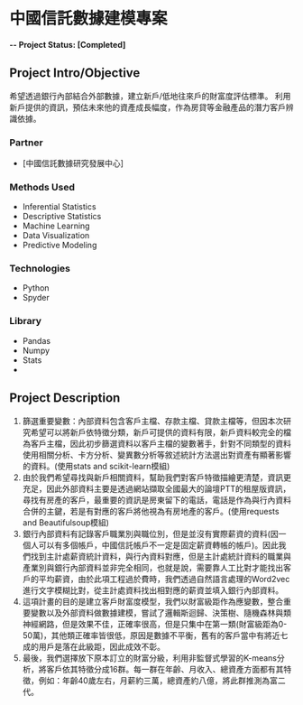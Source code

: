 # 中國信託數據建模專案

#### -- Project Status: [Completed]

## Project Intro/Objective
希望透過銀行內部結合外部數據，建立新戶/低地往來戶的財富度評估標準。
利用新戶提供的資訊，預估未來他的資產成長幅度，作為房貸等金融產品的潛力客戶辨識依據。

### Partner
* [中國信託數據研究發展中心]

### Methods Used
* Inferential Statistics
* Descriptive Statistics
* Machine Learning
* Data Visualization
* Predictive Modeling

### Technologies
* Python
* Spyder

### Library
* Pandas
* Numpy
* Stats
*
## Project Description
1.	篩選重要變數：內部資料包含客戶主檔、存款主檔、貸款主檔等，但因本次研究希望可以將新戶依特徵分類，新戶可提供的資料有限，新戶資料較完全的檔為客戶主檔，因此初步篩選資料以客戶主檔的變數著手，針對不同類型的資料使用相關分析、卡方分析、變異數分析等敘述統計方法選出對資產有顯著影響的資料。(使用stats and scikit-learn模組)
2.	由於我們希望尋找與新戶相關資料，幫助我們對客戶特徵描繪更清楚，資訊更充足，因此外部資料主要是透過網站擷取全國最大的論壇PTT的租屋版資訊，尋找有房產的客戶，最重要的資訊是房東留下的電話，電話是作為與行內資料合併的主鍵，若是有對應的客戶將他視為有房地產的客戶。(使用requests and Beautifulsoup模組)
3.	銀行內部資料有記錄客戶職業別與職位別，但是並沒有實際薪資的資料(因一個人可以有多個帳戶，中國信託帳戶不一定是固定薪資轉帳的帳戶)。因此我們找到主計處薪資統計資料，與行內資料對應，但是主計處統計資料的職業與產業別與銀行內部資料並非完全相同，也就是說，需要靠人工比對才能找出客戶的平均薪資，由於此項工程過於費時，我們透過自然語言處理的Word2vec進行文字模糊比對，從主計處資料找出相對應的薪資並填入銀行內部資料。
4.	這項計畫的目的是建立客戶財富度模型，我們以財富級距作為應變數，整合重要變數以及外部資料做數據建模，嘗試了邏輯斯迴歸、決策樹、隨機森林與類神經網路，但是效果不佳，正確率很高，但是只集中在第一類(財富級距為0-50萬)，其他類正確率皆很低，原因是數據不平衡，舊有的客戶當中有將近七成的用戶是落在此級距，因此成效不彰。
5.	最後，我們選擇放下原本訂立的財富分級，利用非監督式學習的K-means分析，將客戶依其特徵分成16群。每一群在年齡、月收入、總資產方面都有其特徵，例如：年齡40歲左右，月薪約三萬，總資產約八億，將此群推測為富二代。


